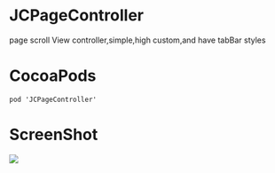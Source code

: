 # JCPageController
page scroll View controller,simple,high custom,and have tabBar styles
# CocoaPods
```
pod 'JCPageController'
```
# ScreenShot
![](./JCPageController/JCPageControllerDemo/demo.gif)




